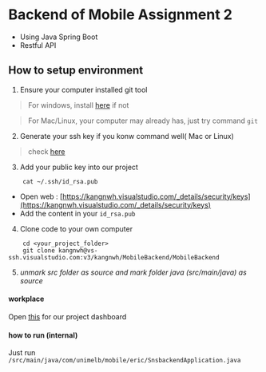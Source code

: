 # Backend of Mobile Assignment 2

- Using Java Spring Boot
- Restful API


## How to setup environment
1. Ensure your computer installed git tool
> For windows, install [here](https://gitforwindows.org) if not

> For Mac/Linux, your computer may already has, just try command `git`

2. Generate your ssh key if you konw command well( Mac or Linux)
> check [here](https://confluence.atlassian.com/bitbucketserver/creating-ssh-keys-776639788.html)

3. Add your public key into our project
```shell
    cat ~/.ssh/id_rsa.pub
```

   - Open web : [https://kangnwh.visualstudio.com/_details/security/keys](https://kangnwh.visualstudio.com/_details/security/keys)
   - Add the content in your `id_rsa.pub`
   
   
4. Clone code to your own computer
```shell
    cd <your_project_folder>
    git clone kangnwh@vs-ssh.visualstudio.com:v3/kangnwh/MobileBackend/MobileBackend
```   
5. *unmark src folder as source and mark folder java (src/main/java) as source* 

#### workplace 
Open [this](https://kangnwh.visualstudio.com/MobileBackend/MobileBackend%20Team/_dashboards/MobileBackend%20Team/8b20c756-4048-4b0d-ab5c-07cc380afb3e) for our project dashboard


#### how to run (internal)
Just run `/src/main/java/com/unimelb/mobile/eric/SnsbackendApplication.java`
